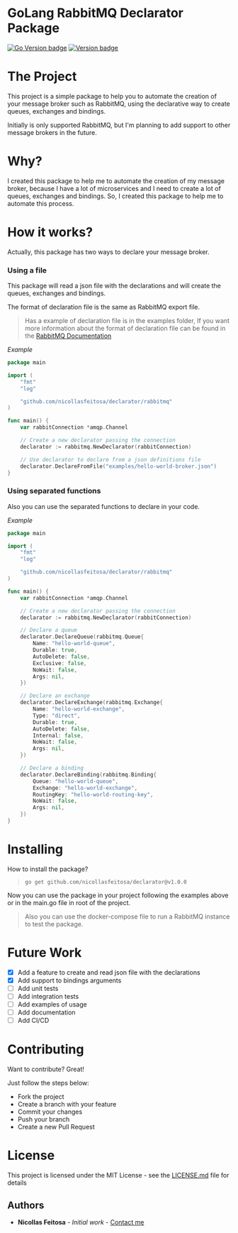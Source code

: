 # GoLang RabbitMQ Declarator Package

[![Go Version badge](https://img.shields.io/badge/Go-1.20.3-blue.svg)]() [![Version badge](https://img.shields.io/badge/Latest_Stable_Version_Tag-v1.0.0-white.svg)]()

# The Project

This project is a simple package to help you to automate the creation of your message broker such as RabbitMQ, using the declarative way to create queues, exchanges and bindings.

Initially is only supported RabbitMQ, but I'm planning to add support to other message brokers in the future.

# Why?

I created this package to help me to automate the creation of my message broker, because I have a lot of microservices and I need to create a lot of queues, exchanges and bindings. So, I created this package to help me to automate this process.

# How it works?

Actually, this package has two ways to declare your message broker.

### Using a file
This package will read a json file with the declarations and will create the queues, exchanges and bindings.

The format of declaration file is the same as RabbitMQ export file.

> Has a example of declaration file is in the examples folder, If you want more information about the format of declaration file can be found in the [RabbitMQ Documentation](https://www.rabbitmq.com/management-cli.html#export-import)

*Example*

```go
package main

import (
    "fmt"
    "log"

    "github.com/nicollasfeitosa/declarator/rabbitmq"
)

func main() {
    var rabbitConnection *amqp.Channel

    // Create a new declarator passing the connection
    declarator := rabbitmq.NewDeclarator(rabbitConnection)

    // Use declarator to declare from a json definitions file
    declarator.DeclareFromFile("examples/hello-world-broker.json")
}
```
### Using separated functions
 Also you can use the separated functions to declare in your code.

*Example* 

```go
package main

import (
    "fmt"
    "log"

    "github.com/nicollasfeitosa/declarator/rabbitmq"
)

func main() {
    var rabbitConnection *amqp.Channel

    // Create a new declarator passing the connection
    declarator := rabbitmq.NewDeclarator(rabbitConnection)

    // Declare a queue
    declarator.DeclareQueue(rabbitmq.Queue{
        Name: "hello-world-queue",
        Durable: true,
        AutoDelete: false,
        Exclusive: false,
        NoWait: false,
        Args: nil,
    })

    // Declare an exchange
    declarator.DeclareExchange(rabbitmq.Exchange{
        Name: "hello-world-exchange",
        Type: "direct",
        Durable: true,
        AutoDelete: false,
        Internal: false,
        NoWait: false,
        Args: nil,
    })

    // Declare a binding
    declarator.DeclareBinding(rabbitmq.Binding{
        Queue: "hello-world-queue",
        Exchange: "hello-world-exchange",
        RoutingKey: "hello-world-routing-key",
        NoWait: false,
        Args: nil,
    })
}
```

# Installing

How to install the package?

> `go get github.com/nicollasfeitosa/declarator@v1.0.0`

Now you can use the package in your project following the examples above or in the main.go file in root of the project.

> Also you can use the docker-compose file to run a RabbitMQ instance to test the package.

# Future Work

- [x] Add a feature to create and read json file with the declarations
- [x] Add support to bindings arguments
- [ ] Add unit tests
- [ ] Add integration tests
- [ ] Add examples of usage
- [ ] Add documentation
- [ ] Add CI/CD

# Contributing

Want to contribute? Great!

Just follow the steps below:

- Fork the project
- Create a branch with your feature
- Commit your changes
- Push your branch
- Create a new Pull Request

# License

This project is licensed under the MIT License - see the [LICENSE.md](LICENSE.md) file for details

## Authors

- **Nicollas Feitosa** - _Initial work_ - [Contact me](mailto:me@nicollas.dev)
